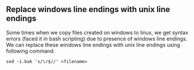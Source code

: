 ## Replace windows line endings with unix line endings
Some times when we copy files created on windows to linux, we get syntax errors (faced it in bash scripting) due to presence of windows line endings. We can replace these windows line endings with unix line endings using following command.

```
sed -i.bak 's/\r$//' <filename>
```
